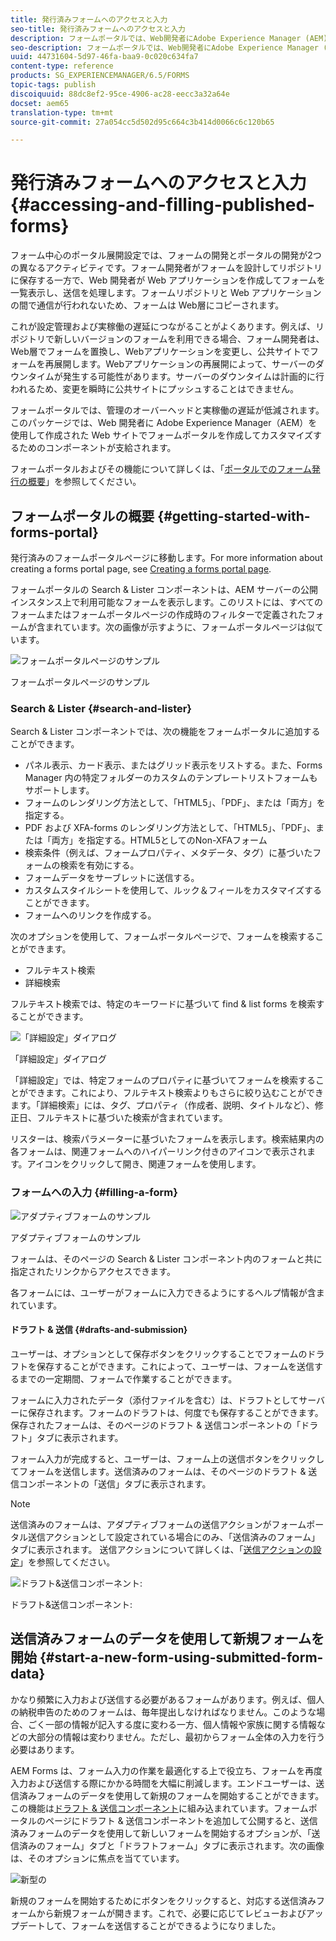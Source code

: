 ```yaml
---
title: 発行済みフォームへのアクセスと入力
seo-title: 発行済みフォームへのアクセスと入力
description: フォームポータルでは、Web開発者にAdobe Experience Manager (AEM)を使用して作成されたWebサイトでフォームポータルを作成してカスタマイズするためのコンポーネントが支給されます。
seo-description: フォームポータルでは、Web開発者にAdobe Experience Manager (AEM)を使用して作成されたWebサイトでフォームポータルを作成してカスタマイズするためのコンポーネントが支給されます。
uuid: 44731604-5d97-46fa-baa9-0c020c634fa7
content-type: reference
products: SG_EXPERIENCEMANAGER/6.5/FORMS
topic-tags: publish
discoiquuid: 88dc8ef2-95ce-4906-ac28-eecc3a32a64e
docset: aem65
translation-type: tm+mt
source-git-commit: 27a054cc5d502d95c664c3b414d0066c6c120b65

---
```



# 発行済みフォームへのアクセスと入力{#accessing-and-filling-published-forms}

フォーム中心のポータル展開設定では、フォームの開発とポータルの開発が2つの異なるアクティビティです。フォーム開発者がフォームを設計してリポジトリに保存する一方で、Web 開発者が Web アプリケーションを作成してフォームを一覧表示し、送信を処理します。フォームリポジトリと Web アプリケーションの間で通信が行われないため、フォームは Web層にコピーされます。

これが設定管理および実稼働の遅延につながることがよくあります。例えば、リポジトリで新しいバージョンのフォームを利用できる場合、フォーム開発者は、Web層でフォームを置換し、Webアプリケーションを変更し、公共サイトでフォームを再展開します。Webアプリケーションの再展開によって、サーバーのダウンタイムが発生する可能性があります。サーバーのダウンタイムは計画的に行われるため、変更を瞬時に公共サイトにプッシュすることはできません。

フォームポータルでは、管理のオーバーヘッドと実稼働の遅延が低減されます。このパッケージでは、Web 開発者に Adobe Experience Manager（AEM）を使用して作成された Web サイトでフォームポータルを作成してカスタマイズするためのコンポーネントが支給されます。

フォームポータルおよびその機能について詳しくは、「[ポータルでのフォーム発行の概要](/help/forms/using/introduction-publishing-forms.md)」を参照してください。

## フォームポータルの概要 {#getting-started-with-forms-portal}

発行済みのフォームポータルページに移動します。For more information about creating a forms portal page, see [Creating a forms portal page](../../forms/using/creating-form-portal-page.md).

フォームポータルの Search &amp; Lister コンポーネントは、AEM サーバーの公開インスタンス上で利用可能なフォームを表示します。このリストには、すべてのフォームまたはフォームポータルページの作成時のフィルターで定義されたフォームが含まれています。次の画像が示すように、フォームポータルページは似ています。

![フォームポータルページのサンプル ](assets/forms-portal-page.png)

フォームポータルページのサンプル

### Search &amp; Lister {#search-and-lister}

Search &amp; Lister コンポーネントでは、次の機能をフォームポータルに追加することができます。

* パネル表示、カード表示、またはグリッド表示をリストする。また、Forms Manager 内の特定フォルダーのカスタムのテンプレートリストフォームもサポートします。
* フォームのレンダリング方法として、「HTML5」、「PDF」、または「両方」を指定する。
* PDF および XFA-forms のレンダリング方法として、「HTML5」、「PDF」、または「両方」を指定する。HTML5としてのNon-XFAフォーム
* 検索条件（例えば、フォームプロパティ、メタデータ、タグ）に基づいたフォームの検索を有効にする。
* フォームデータをサーブレットに送信する。
* カスタムスタイルシートを使用して、ルック＆フィールをカスタマイズすることができます。
* フォームへのリンクを作成する。

次のオプションを使用して、フォームポータルページで、フォームを検索することができます。

* フルテキスト検索
* 詳細検索

フルテキスト検索では、特定のキーワードに基づいて find &amp; list forms を検索することができます。

![「詳細設定」ダイアログ](assets/search-panel.png)

「詳細設定」ダイアログ

「詳細設定」では、特定フォームのプロパティに基づいてフォームを検索することができます。これにより、フルテキスト検索よりもさらに絞り込むことができます。「詳細検索」には、タグ、プロパティ（作成者、説明、タイトルなど）、修正日、フルテキストに基づいた検索が含まれています。

リスターは、検索パラメーターに基づいたフォームを表示します。検索結果内の各フォームは、関連フォームへのハイパーリンク付きのアイコンで表示されます。アイコンをクリックして開き、関連フォームを使用します。

### フォームへの入力 {#filling-a-form}

![アダプティブフォームのサンプル](assets/filling_a_form.png)

アダプティブフォームのサンプル

フォームは、そのページの Search &amp; Lister コンポーネント内のフォームと共に指定されたリンクからアクセスできます。

各フォームには、ユーザーがフォームに入力できるようにするヘルプ情報が含まれています。

#### ドラフト &amp; 送信 {#drafts-and-submission}

ユーザーは、オプションとして保存ボタンをクリックすることでフォームのドラフトを保存することができます。これによって、ユーザーは、フォームを送信するまでの一定期間、フォームで作業することができます。

フォームに入力されたデータ（添付ファイルを含む）は、ドラフトとしてサーバーに保存されます。フォームのドラフトは、何度でも保存することができます。保存されたフォームは、そのページのドラフト &amp; 送信コンポーネントの「ドラフト」タブに表示されます。

フォーム入力が完成すると、ユーザーは、フォーム上の送信ボタンをクリックしてフォームを送信します。送信済みのフォームは、そのページのドラフト &amp; 送信コンポーネントの「送信」タブに表示されます。

>[!NOTE]
>
>送信済みのフォームは、アダプティブフォームの送信アクションがフォームポータル送信アクションとして設定されている場合にのみ、「送信済みのフォーム」タブに表示されます。 送信アクションについて詳しくは、「[送信アクションの設定](../../forms/using/configuring-submit-actions.md)」を参照してください。

![ドラフト&amp;送信コンポーネント:](assets/draft-submission.png)

ドラフト&amp;送信コンポーネント:

## 送信済みフォームのデータを使用して新規フォームを開始 {#start-a-new-form-using-submitted-form-data}

かなり頻繁に入力および送信する必要があるフォームがあります。例えば、個人の納税申告のためのフォームは、毎年提出しなければなりません。このような場合、ごく一部の情報が記入する度に変わる一方、個人情報や家族に関する情報などの大部分の情報は変わりません。ただし、最初からフォーム全体の入力を行う必要はあります。

AEM Forms は、フォーム入力の作業を最適化する上で役立ち、フォームを再度入力および送信する際にかかる時間を大幅に削減します。エンドユーザーは、送信済みフォームのデータを使用して新規のフォームを開始することができます。この機能は[ドラフト &amp; 送信コンポーネント](../../forms/using/draft-submission-component.md)に組み込まれています。フォームポータルのページにドラフト &amp; 送信コンポーネントを追加して公開すると、送信済みフォームのデータを使用して新しいフォームを開始するオプションが、「送信済みのフォーム」タブと「ドラフトフォーム」タブに表示されます。次の画像は、そのオプションに焦点を当てています。

![新型の](assets/start-a-new-form.png)

新規のフォームを開始するためにボタンをクリックすると、対応する送信済みフォームから新規フォームが開きます。これで、必要に応じてレビューおよびアップデートして、フォームを送信することができるようになりました。
